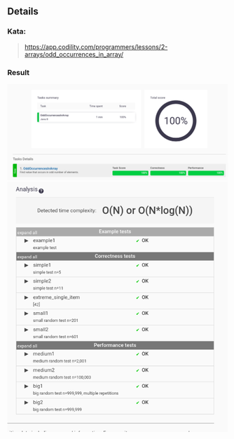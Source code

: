 ## Details

### Kata: </br>
> https://app.codility.com/programmers/lessons/2-arrays/odd_occurrences_in_array/

### Result
![result](/OddOccurrencesInArray/result.png)
![result](/OddOccurrencesInArray/result2.png)
